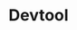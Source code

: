 # Devtool

[screenshot]: https://github.com/ikukhar/devtool/blob/master/icons/Screenshot.png "Screenshot" 